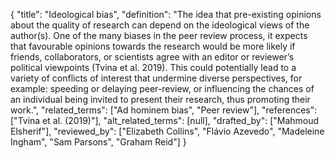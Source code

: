 {
    "title": "Ideological bias",
    "definition": "The idea that pre-existing opinions about the quality of research can depend on the ideological views of the author(s). One of the many biases in the peer review process, it expects that favourable opinions towards the research would be more likely if friends, collaborators, or scientists agree with an editor or reviewer’s political viewpoints (Tvina et al. 2019). This could potentially lead to a variety of conflicts of interest that undermine diverse perspectives, for example: speeding or delaying peer-review, or influencing the chances of an individual being invited to present their research, thus promoting their work.",
    "related_terms": ["Ad hominem bias", "Peer review"],
    "references": ["Tvina et al. (2019)"],
    "alt_related_terms": [null],
    "drafted_by": ["Mahmoud Elsherif"],
    "reviewed_by": ["Elizabeth Collins", "Flávio Azevedo", "Madeleine Ingham", "Sam Parsons", "Graham Reid"]
  }
